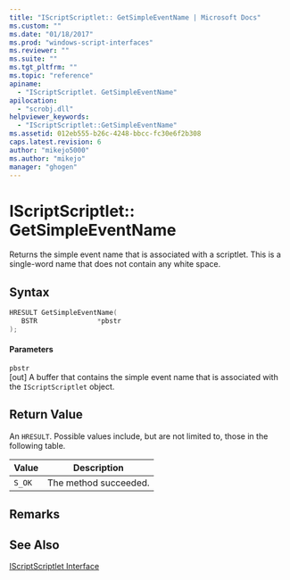 ```yaml
---
title: "IScriptScriptlet:: GetSimpleEventName | Microsoft Docs"
ms.custom: ""
ms.date: "01/18/2017"
ms.prod: "windows-script-interfaces"
ms.reviewer: ""
ms.suite: ""
ms.tgt_pltfrm: ""
ms.topic: "reference"
apiname: 
  - "IScriptScriptlet. GetSimpleEventName"
apilocation: 
  - "scrobj.dll"
helpviewer_keywords: 
  - "IScriptScriptlet::GetSimpleEventName"
ms.assetid: 012eb555-b26c-4248-bbcc-fc30e6f2b308
caps.latest.revision: 6
author: "mikejo5000"
ms.author: "mikejo"
manager: "ghogen"
---
```

# IScriptScriptlet:: GetSimpleEventName
Returns the simple event name that is associated with a scriptlet. This is a single-word name that does not contain any white space.  
  
## Syntax  
  
```cpp
HRESULT GetSimpleEventName(  
   BSTR               *pbstr  
);  
```  
  
#### Parameters  
 `pbstr`  
 [out] A buffer that contains the simple event name that is associated with the `IScriptScriptlet` object.  
  
## Return Value  
 An `HRESULT`. Possible values include, but are not limited to, those in the following table.  
  
|Value|Description|  
|-----------|-----------------|  
|`S_OK`|The method succeeded.|  
  
## Remarks  
  
## See Also  
 [IScriptScriptlet Interface](../../winscript/reference/iscriptscriptlet-interface.md)